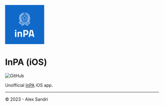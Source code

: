 <img src="AppIcon.svg" width="128px" height="128px">

# InPA (iOS)

![GitHub](https://img.shields.io/github/license/alex-sandri/inpa-ios)

Unofficial [InPA](https://www.inpa.gov.it) iOS app.

---

&copy; 2023 - Alex Sandri
